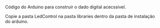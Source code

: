 Código do Arduino para construir o dado digital acecssível. 

Copie a pasta LedControl na pasta libraries dentro da pasta de instalação do arduino.
